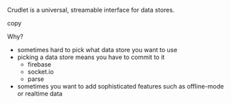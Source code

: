 Crudlet is a universal, streamable interface for data stores. 

copy

Why?

- sometimes hard to pick what data store you want to use
- picking a data store means you have to commit to it
  - firebase
  - socket.io
  - parse
- sometimes you want to add sophisticated features such as offline-mode or realtime data
